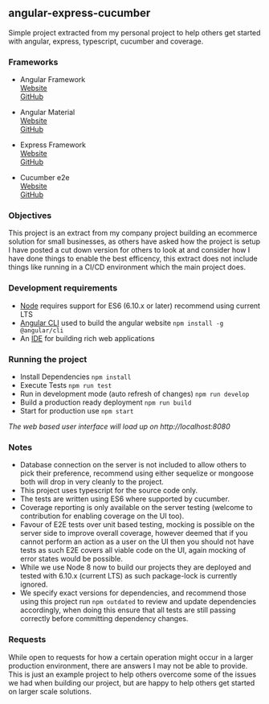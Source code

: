## angular-express-cucumber

Simple project extracted from my personal project to help others get started with angular, express, typescript, cucumber and coverage.

### Frameworks

- Angular Framework  
  [Website](https://angular.io)  
  [GitHub](https://github.com/angular/angular)

- Angular Material  
  [Website](https://material.angular.io)  
  [GitHub](https://github.com/angular/material2)

- Express Framework  
  [Website](http://expressjs.com)  
  [GitHub](https://github.com/expressjs/express)

- Cucumber e2e  
  [Website](https://cucumber.io)  
  [GitHub](https://github.com/cucumber/cucumber-js)

### Objectives

This project is an extract from my company project building an ecommerce solution for small businesses, as others have asked how the project is setup I have posted a cut down version for others to look at and consider how I have done things to enable the best efficency, this extract does not include things like running in a CI/CD environment which the main project does.

### Development requirements

- [Node](https://nodejs.org) requires support for ES6 (6.10.x or later) recommend using current LTS
- [Angular CLI](https://cli.angular.io) used to build the angular website `npm install -g @angular/cli`
- An [IDE](https://www.jetbrains.com/webstorm/) for building rich web applications

### Running the project

- Install Dependencies `npm install`
- Execute Tests `npm run test`
- Run in development mode (auto refresh of changes) `npm run develop`
- Build a production ready deployment `npm run build`
- Start for production use `npm start`

*The web based user interface will load up on http://localhost:8080*

### Notes

- Database connection on the server is not included to allow others to pick their preference, recommend using either sequelize or mongoose both will drop in very cleanly to the project.
- This project uses typescript for the source code only.
- The tests are written using ES6 where supported by cucumber.
- Coverage reporting is only available on the server testing (welcome to contribution for enabling coverage on the UI too).
- Favour of E2E tests over unit based testing, mocking is possible on the server side to improve overall coverage, however deemed that if you cannot perform an action as a user on the UI then you should not have tests as such E2E covers all viable code on the UI, again mocking of error states would be possible.
- While we use Node 8 now to build our projects they are deployed and tested with 6.10.x (current LTS) as such package-lock is currently ignored.
- We specify exact versions for dependencies, and recommend those using this project run `npm outdated` to review and update dependencies accordingly, when doing this ensure that all tests are still passing correctly before committing dependency changes.

### Requests

While open to requests for how a certain operation might occur in a larger production environment, there are answers I may not be able to provide. This is just an example project to help others overcome some of the issues we had when building our project, but are happy to help others get started on larger scale solutions.
